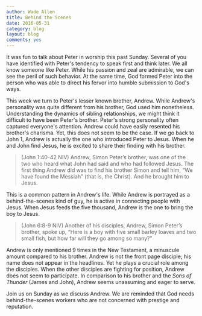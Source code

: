 ```yaml
---
author: Wade Allen
title: Behind the Scenes
date: 2016-05-31
category: blog
layout: blog
comments: yes
---
```

 
It was fun to talk about Peter in worship this past Sunday. Several of you have identified with Peter's tendency to speak first and think later. We all know someone like Peter. While his passion and zeal are admirable, we can see the peril of such behavior. At the same time, God formed Peter into the person who was able to direct his fervor into humble submission to God's ways.

This week we turn to Peter's lesser known brother, Andrew. While Andrew's personality was quite different from his brother, God used him nonetheless. Understanding the dynamics of sibling relationships, we might think it difficult to have been Peter's brother. Peter's strong personality often captured everyone's attention. Andrew could have easily resented his brother's charisma. Yet, this does not seem to be the case. If we go back to John 1, Andrew is actually the one who introduced Peter to Jesus. When he and John find Jesus, he is excited to share their finding with his brother.

>(John 1:40-42 NIV) Andrew, Simon Peter’s brother, was one of the two who heard what John had said and who had followed Jesus. The first thing Andrew did was to find his brother Simon and tell him, “We have found the Messiah” (that is, the Christ). And he brought him to Jesus. 

This is a common pattern in Andrew's life. While Andrew is portrayed as a behind-the-scenes kind of guy, he is active in connecting people with Jesus. When Jesus feeds the five thousand, Andrew is the one to bring the boy to Jesus.

>(John 6:8-9 NIV) Another of his disciples, Andrew, Simon Peter’s brother, spoke up, “Here is a boy with five small barley loaves and two small fish, but how far will they go among so many?”

Andrew is only mentioned 9 times in the New Testament, a minuscule amount compared to his brother. Andrew is not the front page disciple; his name does not appear in the headlines. Yet he plays a crucial role among the disciples. When the other disciples are fighting for position, Andrew does not seem to participate. In comparison to his brother and the *Sons of Thunder* (James and John), Andrew seems unassuming and eager to serve.

Join us on Sunday as we discuss Andrew. We are reminded that God needs behind-the-scenes workers who are not concerned with prestige and reputation.



